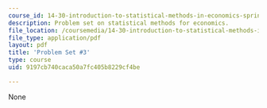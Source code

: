 ```yaml
---
course_id: 14-30-introduction-to-statistical-methods-in-economics-spring-2009
description: Problem set on statistical methods for economics.
file_location: /coursemedia/14-30-introduction-to-statistical-methods-in-economics-spring-2009/9197cb740caca50a7fc405b8229cf4be_MIT14_30s09_pset03.pdf
file_type: application/pdf
layout: pdf
title: 'Problem Set #3'
type: course
uid: 9197cb740caca50a7fc405b8229cf4be

---
```

None